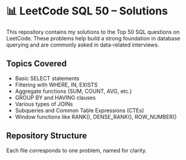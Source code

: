 # 📊 LeetCode SQL 50 – Solutions

This repository contains my solutions to the Top 50 SQL questions on LeetCode. These problems help build a strong foundation in database querying and are commonly asked in data-related interviews.

## Topics Covered
- Basic SELECT statements
- Filtering with WHERE, IN, EXISTS
- Aggregate functions (SUM, COUNT, AVG, etc.)
- GROUP BY and HAVING clauses
- Various types of JOINs
- Subqueries and Common Table Expressions (CTEs)
- Window functions like RANK(), DENSE_RANK(), ROW_NUMBER()

## Repository Structure
Each file corresponds to one problem, named for clarity.

<!--## 🌐 **Connect with Me:**
<p align="left">
  <a href="https://www.leetcode.com/praveendwivedi" target="_blank"><img src="https://raw.githubusercontent.com/rahuldkjain/github-profile-readme-generator/master/src/images/icons/Social/leet-code.svg" height="30" width="40" /></a>
  <a href="https://linkedin.com/in/praveendwivedii" target="_blank"><img src="https://raw.githubusercontent.com/rahuldkjain/github-profile-readme-generator/master/src/images/icons/Social/linked-in-alt.svg" height="30" width="40" /></a>
  <a href="https://instagram.com/pr.a.v.een" target="_blank"><img src="https://raw.githubusercontent.com/rahuldkjain/github-profile-readme-generator/master/src/images/icons/Social/instagram.svg" height="30" width="40" /></a>
  <a href="https://kaggle.com/praveendwivedii" target="_blank"><img src="https://raw.githubusercontent.com/rahuldkjain/github-profile-readme-generator/master/src/images/icons/Social/kaggle.svg" height="30" width="40" /></a>
  <a href="https://twitter.com/prvngotnochill" target="_blank"><img src="https://raw.githubusercontent.com/rahuldkjain/github-profile-readme-generator/master/src/images/icons/Social/twitter.svg" height="30" width="40" /></a>
</p>-->
